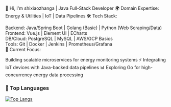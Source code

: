 👋 Hi, I'm shixiaozhanga | Java Full-Stack Developer
​​🌍 Domain Expertise​​: Energy & Utilities | IoT | Data Pipelines
​​🛠️ Tech Stack​​:

Backend: Java/Spring Boot | Golang (Basic) | Python (Web Scraping/Data)  
Frontend: Vue.js | Element UI | ECharts  
DB/Cloud: PostgreSQL | MySQL | AWS/GCP Basics  
Tools: Git | Docker | Jenkins | Prometheus/Grafana  
​​🔧 Current Focus​​:

Building scalable microservices for energy monitoring systems ⚡
Integrating IoT devices with Java-backed data pipelines 📊
Exploring Go for high-concurrency energy data processing

### 🔱 Top Languages

[![Top Langs](https://github-readme-stats.vercel.app/api/top-langs/?username=lzmvlog&hide=css,html&layout=compact)](https://github-readme-stats.vercel.app/api/top-langs/?username=lzmvlog&hide=css,html&layout=compact)
